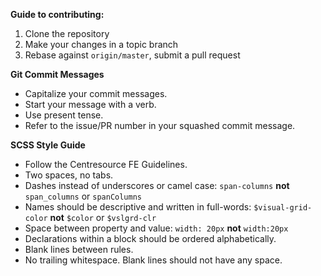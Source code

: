 **Guide to contributing:**

1. Clone the repository
2. Make your changes in a topic branch
3. Rebase against `origin/master`, submit a pull request

**Git Commit Messages**

- Capitalize your commit messages.
- Start your message with a verb.
- Use present tense.
- Refer to the issue/PR number in your squashed commit message.

**SCSS Style Guide**

- Follow the Centresource FE Guidelines.
- Two spaces, no tabs.
- Dashes instead of underscores or camel case: `span-columns` **not** `span_columns` or `spanColumns`
- Names should be descriptive and written in full-words: `$visual-grid-color` **not** `$color` or `$vslgrd-clr`
- Space between property and value: `width: 20px` **not** `width:20px`
- Declarations within a block should be ordered alphabetically.
- Blank lines between rules.
- No trailing whitespace. Blank lines should not have any space.
